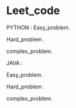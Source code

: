 


# Leet_code
PYTHON :
  Easy_problem.
  
  Hard_problem .
  
  complex_problem.

JAVA :

 Easy_problem.
  
  Hard_problem .
  
  complex_problem.


